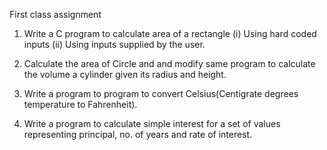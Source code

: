 First class assignment
1. Write a C program to calculate area of a rectangle
(i) Using hard coded inputs
(ii) Using inputs supplied by the user.

2. Calculate the area of Circle and and modify same program to calculate the volume a cylinder given its radius and height.

3. Write a program to program to convert Celsius(Centigrate degrees temperature to Fahrenheit).

4. Write a program to calculate simple interest for a set of values representing principal, no. of years and rate of interest.
